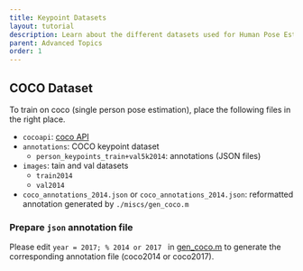 ```yaml
---
title: Keypoint Datasets
layout: tutorial
description: Learn about the different datasets used for Human Pose Estimation.
parent: Advanced Topics
order: 1
---
```


## COCO Dataset
To train on coco (single person pose estimation), place the following files in the right place.

- `cocoapi`: [coco API](https://github.com/cocodataset/cocoapi)
- `annotations`: COCO keypoint dataset
  - `person_keypoints_train+val5k2014`: annotations (JSON files)
- `images`: tain and val datasets
    - `train2014`
    - `val2014`
- `coco_annotations_2014.json` or `coco_annotations_2014.json`: reformatted annotation generated by `./miscs/gen_coco.m`

### Prepare `json` annotation file
Please edit `year = 2017; % 2014 or 2017 ` in [gen_coco.m](https://github.com/bearpaw/pytorch-pose/blob/master/miscs/gen_coco.m) to generate the corresponding annotation file (coco2014 or coco2017).
